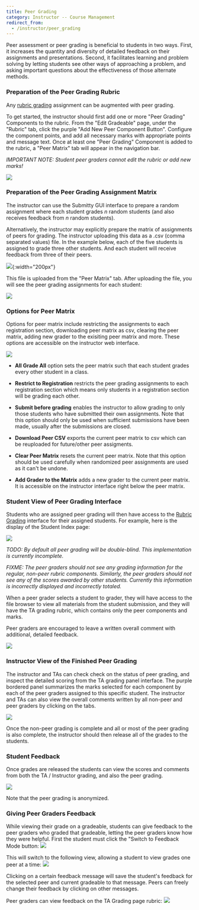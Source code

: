 ```yaml
---
title: Peer Grading
category: Instructor -- Course Management
redirect_from:
  - /instructor/peer_grading
---
```


Peer assessment or peer grading is beneficial to students in two ways.
First, it increases the quantity and diversity of detailed feedback on
their assignments and presentations.  Second, it facilitates learning
and problem solving by letting students see other ways of approaching
a problem, and asking important questions about the effectiveness of
those alternate methods.

### Preparation of the Peer Grading Rubric

Any [rubric grading](/grader/rubric_grading) assignment can be
augmented with peer grading.

To get started, the instructor should first add one or more "Peer
Grading" Components to the rubric.  From the "Edit Gradeable" page,
under the "Rubric" tab, click the purple "Add New Peer Component
Button". Configure the component points, and add all necessary marks
with appropriate points and message text. Once at least one "Peer
Grading" Component is added to the rubric, a "Peer Matrix" tab will
appear in the navigation bar.

*IMPORTANT NOTE: Student peer graders cannot edit the rubric or add
new marks!*

![](/images/peer_grading/peer_grading_rubric.png)

### Preparation of the Peer Grading Assignment Matrix

The instructor can use the Submitty GUI interface to prepare a random
assignment where each student grades *n* random students (and also
receives feedback from *n* random students).

Alternatively, the instructor may explicitly prepare the matrix of
assignments of peers for grading.  The instructor uploading this data
as a .csv (comma separated values) file.  In the example below, each
of the five students is assigned to grade three other students.  And
each student will receive feedback from three of their peers.

![](/images/peer_grading/peer_grading_matrix_csv.png){:width="200px"}

This file is uploaded from the "Peer Matrix" tab. After uploading the
file, you will see the peer grading assignments for each student:

![](/images/peer_grading/peer_grading_matrix_uploaded.png)


### Options for Peer Matrix

Options for peer matrix include restricting the assignments to each registration section, downloading peer matrix as csv, clearing the peer matrix, adding new grader to the exisiting peer matrix and more.
These options are accessible on the instructor web interface.

![](/images/peer_grading/peer_matrix_options.png)
* **All Grade All** option sets the peer matrix such that each student grades every other student in a class.

* **Restrict to Registration** restricts the peer grading assignments to each registration section which means only students in a registration section will be grading each other.

* **Submit before grading** enables the instructor to allow grading to only those students who have submitted their own assignments. Note that this option should only be used when sufficient submissions have been made, usually after the submissions are closed. 

* **Download Peer CSV**  exports the current peer matrix to csv which can be reuploaded for future/other peer assigments.

* **Clear Peer Matrix**  resets the current peer matrix. Note that this option should be used carefully when randomized peer assignments are used as it can't be undone.

* **Add Grader to the Matrix** adds a new grader to the current peer matrix. It is accessible on the instructor interface right below the peer matrix.

### Student View of Peer Grading Interface

Students who are assigned peer grading will then have access to the
[Rubric Grading](/grader/rubric_grading) interface for their assigned
students.  For example, here is the display of the Student Index page:

![](/images/peer_grading/peer_grading_peer_view.png)

*TODO: By default all peer grading will be double-blind.  This
 implementation is currently incomplete.*

*FIXME: The peer graders should not see any grading information for the
 regular, non-peer rubric components.  Similarly, the peer graders
 should not see any of the scores awarded by other students.
 Currently this information is incorrectly displayed and incorrectly
 totaled.*
 
When a peer grader selects a student to grader, they will have access
to the file browser to view all materials from the student submission,
and they will have the TA grading rubric, which contains only the peer
components and marks.

Peer graders are encouraged to leave a written overall comment with
additional, detailed feedback.

![](/images/peer_grading/peer_grading_peer_panes.png)

### Instructor View of the Finished Peer Grading

The instructor and TAs can check check on the status of peer grading,
and inspect the detailed scoring from the TA grading panel interface.
The purple bordered panel summarizes the marks selected for each
component by each of the peer graders assigned to this specific
student.  The instructor and TAs can also view the overall comments
written by all non-peer and peer graders by clicking on the tabs.


![](/images/peer_grading/peer_grading_instructor_view.png)

Once the non-peer grading is complete and all or most of the peer
grading is also complete, the instructor should then release all of
the grades to the students.


### Student Feedback

Once grades are released the students can view the scores and comments
from both the TA / Instructor grading, and also the peer grading.

![](/images/peer_grading/peer_grading_student_view.png)

Note that the peer grading is anonymized.

### Giving Peer Graders Feedback

While viewing their grade on a gradeable, students can give feedback to the peer graders who graded that gradeable, letting the peer graders know how they were helpful. First the student must click the "Switch to Feedback Mode button: 
![](/images/peer_grading/peer_feedback_button.png)

This will switch to the following view, allowing a student to view grades one peer at a time:
![](/images/peer_grading/peer_feedback_student_view.png)

Clicking on a certain feedback message will save the student's feedback for the selected peer and current gradeable to that message. Peers can freely change their feedback by clicking on other messages.

Peer graders can view feedback on the TA Grading page rubric:
![](/images/peer_grading/peer_feedback_grader_view.png)